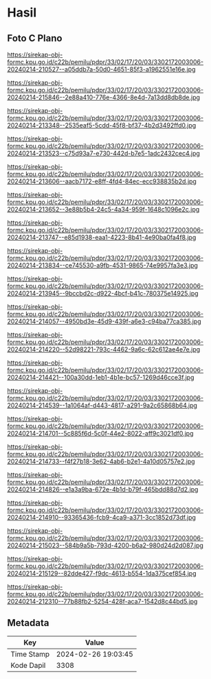 # Hasil

## Foto C Plano

https://sirekap-obj-formc.kpu.go.id/c22b/pemilu/pdpr/33/02/17/20/03/3302172003006-20240214-210527--a05ddb7a-50d0-4651-85f3-a1962551e16e.jpg

https://sirekap-obj-formc.kpu.go.id/c22b/pemilu/pdpr/33/02/17/20/03/3302172003006-20240214-215846--2e88a410-776e-4366-8e4d-7a13dd8db8de.jpg

https://sirekap-obj-formc.kpu.go.id/c22b/pemilu/pdpr/33/02/17/20/03/3302172003006-20240214-213348--2535eaf5-5cdd-45f8-bf37-4b2d3492ffd0.jpg

https://sirekap-obj-formc.kpu.go.id/c22b/pemilu/pdpr/33/02/17/20/03/3302172003006-20240214-213523--c75d93a7-e730-442d-b7e5-1adc2432cec4.jpg

https://sirekap-obj-formc.kpu.go.id/c22b/pemilu/pdpr/33/02/17/20/03/3302172003006-20240214-213606--aacb7172-e8ff-4fd4-84ec-ecc938835b2d.jpg

https://sirekap-obj-formc.kpu.go.id/c22b/pemilu/pdpr/33/02/17/20/03/3302172003006-20240214-213652--3e88b5b4-24c5-4a34-959f-1648c1096e2c.jpg

https://sirekap-obj-formc.kpu.go.id/c22b/pemilu/pdpr/33/02/17/20/03/3302172003006-20240214-213747--e85d1938-eaa1-4223-8b41-4e90ba0fa4f8.jpg

https://sirekap-obj-formc.kpu.go.id/c22b/pemilu/pdpr/33/02/17/20/03/3302172003006-20240214-213834--ce745530-a9fb-4531-9865-74e9957fa3e3.jpg

https://sirekap-obj-formc.kpu.go.id/c22b/pemilu/pdpr/33/02/17/20/03/3302172003006-20240214-213945--9bccbd2c-d922-4bcf-b41c-780375e14925.jpg

https://sirekap-obj-formc.kpu.go.id/c22b/pemilu/pdpr/33/02/17/20/03/3302172003006-20240214-214057--4950bd3e-45d9-439f-a6e3-c94ba77ca385.jpg

https://sirekap-obj-formc.kpu.go.id/c22b/pemilu/pdpr/33/02/17/20/03/3302172003006-20240214-214220--52d98221-793c-4462-9a6c-62c612ae4e7e.jpg

https://sirekap-obj-formc.kpu.go.id/c22b/pemilu/pdpr/33/02/17/20/03/3302172003006-20240214-214421--100a30dd-1eb1-4b1e-bc57-1269d46cce3f.jpg

https://sirekap-obj-formc.kpu.go.id/c22b/pemilu/pdpr/33/02/17/20/03/3302172003006-20240214-214539--1a1064af-d443-4817-a291-9a2c65868b64.jpg

https://sirekap-obj-formc.kpu.go.id/c22b/pemilu/pdpr/33/02/17/20/03/3302172003006-20240214-214701--5c885f6d-5c0f-44e2-8022-aff9c3021df0.jpg

https://sirekap-obj-formc.kpu.go.id/c22b/pemilu/pdpr/33/02/17/20/03/3302172003006-20240214-214733--f4f27b18-3e62-4ab6-b2e1-4a10d05757e2.jpg

https://sirekap-obj-formc.kpu.go.id/c22b/pemilu/pdpr/33/02/17/20/03/3302172003006-20240214-214826--e1a3a9ba-672e-4b1d-b79f-465bdd88d7d2.jpg

https://sirekap-obj-formc.kpu.go.id/c22b/pemilu/pdpr/33/02/17/20/03/3302172003006-20240214-214910--93365436-fcb9-4ca9-a371-3cc1852d73df.jpg

https://sirekap-obj-formc.kpu.go.id/c22b/pemilu/pdpr/33/02/17/20/03/3302172003006-20240214-215023--584b9a5b-793d-4200-b6a2-980d24d2d087.jpg

https://sirekap-obj-formc.kpu.go.id/c22b/pemilu/pdpr/33/02/17/20/03/3302172003006-20240214-215129--82dde427-f9dc-4613-b554-1da375cef854.jpg

https://sirekap-obj-formc.kpu.go.id/c22b/pemilu/pdpr/33/02/17/20/03/3302172003006-20240214-212310--77b88fb2-5254-428f-aca7-1542d8c44bd5.jpg


## Metadata

| Key        | Value               |
| ---------- | ------------------- |
| Time Stamp | 2024-02-26 19:03:45 |
| Kode Dapil | 3308                |



